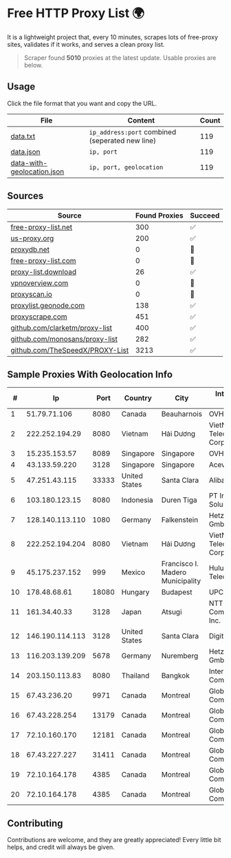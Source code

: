 
# Free HTTP Proxy List 🌍

It is a lightweight project that, every 10 minutes, scrapes lots of free-proxy sites, validates if it works, and serves a clean proxy list.


> Scraper found **5010** proxies at the latest update. Usable proxies are below.

## Usage

Click the file format that you want and copy the URL.


|File|Content|Count|
|----|-------|-----|
|[data.txt](https://raw.githubusercontent.com/themiralay/Proxy-List-World/master/data.txt)|`ip_address:port` combined (seperated new line)|119|
|[data.json](https://raw.githubusercontent.com/themiralay/Proxy-List-World/master/data.json)|`ip, port`|119|
|[data-with-geolocation.json](https://raw.githubusercontent.com/themiralay/Proxy-List-World/master/data-with-geolocation.json)|`ip, port, geolocation`|119|

## Sources

|Source|Found Proxies|Succeed|
|------|-------------|-------|
|[free-proxy-list.net](https://free-proxy-list.net)|300|✅|
|[us-proxy.org](https://www.us-proxy.org)|200|✅|
|[proxydb.net](http://proxydb.net)|0|🚫|
|[free-proxy-list.com](https://free-proxy-list.com/?page=&port=&type%5B%5D=http&type%5B%5D=https&up_time=0&search=Search)|0|🚫|
|[proxy-list.download](https://www.proxy-list.download/HTTP)|26|✅|
|[vpnoverview.com](https://vpnoverview.com/privacy/anonymous-browsing/free-proxy-servers)|0|🚫|
|[proxyscan.io](https://www.proxyscan.io)|0|🚫|
|[proxylist.geonode.com](https://proxylist.geonode.com/api/proxy-list?limit=300&page=1&sort_by=lastChecked&sort_type=desc&protocols=http,https)|138|✅|
|[proxyscrape.com](https://api.proxyscrape.com/v2/?request=displayproxies&protocol=http&timeout=10000&country=all&ssl=all&anonymity=all)|451|✅|
|[github.com/clarketm/proxy-list](https://raw.githubusercontent.com/clarketm/proxy-list/master/proxy-list-raw.txt)|400|✅|
|[github.com/monosans/proxy-list](https://raw.githubusercontent.com/monosans/proxy-list/main/proxies/http.txt)|282|✅|
|[github.com/TheSpeedX/PROXY-List](https://raw.githubusercontent.com/TheSpeedX/PROXY-List/master/http.txt)|3213|✅|


## Sample Proxies With Geolocation Info

|#|Ip|Port|Country|City|Internet Service Provider|
|-|--|----|-------|----|-------------------------|
|1|51.79.71.106|8080|Canada|Beauharnois|OVH SAS|
|2|222.252.194.29|8080|Vietnam|Hải Dương|VietNam Post and Telecom Corporation|
|3|15.235.153.57|8089|Singapore|Singapore|OVH Hosting|
|4|43.133.59.220|3128|Singapore|Singapore|Aceville Pte.ltd|
|5|47.251.43.115|33333|United States|Santa Clara|Alibaba Cloud LLC|
|6|103.180.123.15|8080|Indonesia|Duren Tiga|PT Indo Telemedia Solusi|
|7|128.140.113.110|1080|Germany|Falkenstein|Hetzner Online GmbH|
|8|222.252.194.204|8080|Vietnam|Hải Dương|VietNam Post and Telecom Corporation|
|9|45.175.237.152|999|Mexico|Francisco I. Madero Municipality|Hulux Telecomunicaciones|
|10|178.48.68.61|18080|Hungary|Budapest|UPC|
|11|161.34.40.33|3128|Japan|Atsugi|NTT PC Communications, Inc.|
|12|146.190.114.113|3128|United States|Santa Clara|DigitalOcean, LLC|
|13|116.203.139.209|5678|Germany|Nuremberg|Hetzner Online GmbH|
|14|203.150.113.83|8080|Thailand|Bangkok|Internet Thailand Company Ltd.|
|15|67.43.236.20|9971|Canada|Montreal|GloboTech Communications|
|16|67.43.228.254|13179|Canada|Montreal|GloboTech Communications|
|17|72.10.160.170|12181|Canada|Montreal|GloboTech Communications|
|18|67.43.227.227|31411|Canada|Montreal|GloboTech Communications|
|19|72.10.164.178|4385|Canada|Montreal|GloboTech Communications|
|20|72.10.164.178|4385|Canada|Montreal|GloboTech Communications|



## Contributing

Contributions are welcome, and they are greatly appreciated! Every
little bit helps, and credit will always be given.

